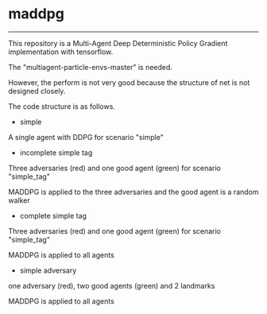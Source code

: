 # maddpg

------

This repository is a Multi-Agent Deep Deterministic Policy Gradient implementation with tensorflow. 

The "multiagent-particle-envs-master" is needed.

However, the perform is not very good because the structure of net is not designed closely.

The code structure is as follows.



- simple

A single agent with DDPG for scenario "simple"

- incomplete simple tag

Three adversaries (red) and one good agent (green) for scenario "simple_tag"

MADDPG is applied to the three adversaries and the good agent is a random walker 

* complete simple tag

Three adversaries (red) and one good agent (green) for scenario "simple_tag"

MADDPG is applied to all agents

* simple adversary

one adversary (red), two good agents (green) and 2 landmarks

MADDPG is applied to all agents